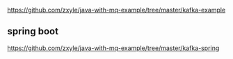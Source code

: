 https://github.com/zxyle/java-with-mq-example/tree/master/kafka-example



## spring boot

https://github.com/zxyle/java-with-mq-example/tree/master/kafka-spring

